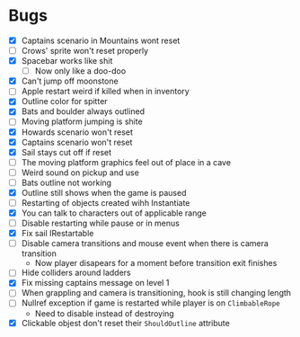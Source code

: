 # Bugs

* [x] Captains scenario in Mountains wont reset
* [ ] Crows' sprite won't reset properly
* [x] Spacebar works like shit
    * [ ] Now only like a doo-doo
* [x] Can't jump off moonstone
* [ ] Apple restart weird if killed when in inventory
* [x] Outline color for spitter
* [x] Bats and boulder always outlined
* [ ] Moving platform jumping is shite
* [x] Howards scenario won't reset
* [x] Captains scenario won't reset
* [x] Sail stays cut off if reset
* [ ] The moving platform graphics feel out of place in a cave
* [ ] Weird sound on pickup and use
* [ ] Bats outline not working
* [x] Outline still shows when the game is paused
* [ ] Restarting of objects created wihh Instantiate
* [x] You can talk to characters out of applicable range
* [ ] Disable restarting while pause or in menus
* [x] Fix sail IRestartable
* [ ] Disable camera transitions and mouse event when there is camera transition
    * Now player disapears for a moment before transition exit finishes
* [ ] Hide colliders around ladders
* [x] Fix missing captains message on level 1
* [ ] When grappling and camera is transitioning, hook is still changing length
* [ ] Nullref exception if game is restarted while player is on `ClimbableRope`
    * Need to disable instead of destroying
* [x] Clickable objest don't reset their `ShouldOutline` attribute
